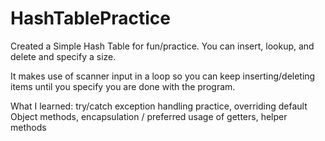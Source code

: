 # HashTablePractice

Created a Simple Hash Table for fun/practice. You can insert, lookup, and delete and specify a size.

It makes use of scanner input in a loop so you can keep inserting/deleting items until you specify you are done with the program.

What I learned: try/catch exception handling practice, overriding default Object methods, encapsulation / preferred usage of getters, helper methods

